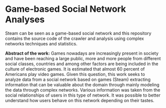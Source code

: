 # Game-based Social Network Analyses
Steam can be seen as a game-based social network and this repository contains the source code of the crawler and analysis using complex networks techniques and statistics.

**Abstract of the work:** Games nowadays are increasingly present in society and have been
reaching a large public, more and more people from different social classes,
countries and among other factors are being included in the culture of electronic games. It is estimated that almost 60 percent of Americans play video games.
Given this question, this work seeks to analyze data from a social network based
on games (Steam) extracting information that can be valuable about the domain
through mainly modeling the data through complex networks. Various information was taken from the social relationships of users in this type of network.
It was possible to better understand how users behave on this network depending on their tastes.

